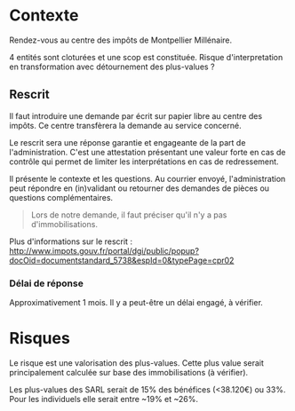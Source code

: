 # Contexte

Rendez-vous au centre des impôts de Montpellier Millénaire.

4 entités sont cloturées et une scop est constituée.
Risque d'interpretation en transformation avec détournement des plus-values ?

## Rescrit

Il faut introduire une demande par écrit sur papier libre au centre des impôts.
Ce centre transfèrera la demande au service concerné.

Le rescrit sera une réponse garantie et engageante de la part de l'administration.
C'est une attestation présentant une valeur forte en cas de contrôle qui permet de
limiter les interprétations en cas de redressement.

Il présente le contexte et les questions.
Au courrier envoyé, l'administration peut répondre en (in)validant ou retourner
des demandes de pièces ou questions complémentaires.

> Lors de notre demande, il faut préciser qu'il n'y a pas d'immobilisations.

Plus d'informations sur le rescrit : http://www.impots.gouv.fr/portal/dgi/public/popup?docOid=documentstandard_5738&espId=0&typePage=cpr02


### Délai de réponse

Approximativement 1 mois. Il y a peut-être un délai engagé, à vérifier.


# Risques

Le risque est une valorisation des plus-values.
Cette plus value serait principalement calculée sur base des immobilisations (à vérifier).

Les plus-values des SARL serait de 15% des bénéfices (<38.120€) ou 33%.
Pour les individuels elle serait entre ~19% et ~26%.
